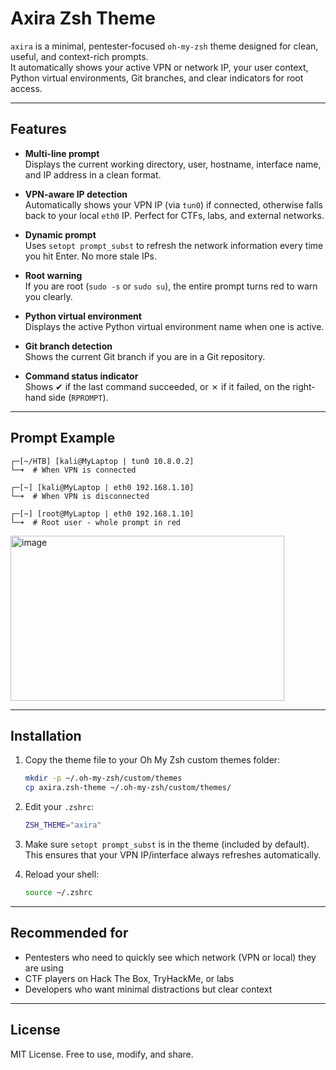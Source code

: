 # Axira Zsh Theme

`axira` is a minimal, pentester-focused `oh-my-zsh` theme designed for clean, useful, and context-rich prompts.\
It automatically shows your active VPN or network IP, your user context, Python virtual environments, Git branches, and clear indicators for root access.

---

## Features

- **Multi-line prompt**\
  Displays the current working directory, user, hostname, interface name, and IP address in a clean format.

- **VPN-aware IP detection**\
  Automatically shows your VPN IP (via `tun0`) if connected, otherwise falls back to your local `eth0` IP. Perfect for CTFs, labs, and external networks.

- **Dynamic prompt**\
  Uses `setopt prompt_subst` to refresh the network information every time you hit Enter. No more stale IPs.

- **Root warning**\
  If you are root (`sudo -s` or `sudo su`), the entire prompt turns red to warn you clearly.

- **Python virtual environment**\
  Displays the active Python virtual environment name when one is active.

- **Git branch detection**\
  Shows the current Git branch if you are in a Git repository.

- **Command status indicator**\
  Shows ✔ if the last command succeeded, or ✗ if it failed, on the right-hand side (`RPROMPT`).

---

## Prompt Example

```
┌─[~/HTB] [kali@MyLaptop | tun0 10.8.0.2]
└─➜  # When VPN is connected

┌─[~] [kali@MyLaptop | eth0 192.168.1.10]
└─➜  # When VPN is disconnected

┌─[~] [root@MyLaptop | eth0 192.168.1.10]
└─➜  # Root user - whole prompt in red
```

<img width="438" height="264" alt="image" src="https://github.com/user-attachments/assets/2e54e28e-8a36-486d-96e4-6b0ae4ba89ff" />


---

## Installation

1. Copy the theme file to your Oh My Zsh custom themes folder:

   ```bash
   mkdir -p ~/.oh-my-zsh/custom/themes
   cp axira.zsh-theme ~/.oh-my-zsh/custom/themes/
   ```

2. Edit your `.zshrc`:

   ```bash
   ZSH_THEME="axira"
   ```

3. Make sure `setopt prompt_subst` is in the theme (included by default).\
   This ensures that your VPN IP/interface always refreshes automatically.

4. Reload your shell:

   ```bash
   source ~/.zshrc
   ```

---

## Recommended for

- Pentesters who need to quickly see which network (VPN or local) they are using
- CTF players on Hack The Box, TryHackMe, or labs
- Developers who want minimal distractions but clear context

---

## License

MIT License. Free to use, modify, and share.

